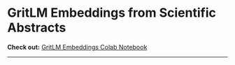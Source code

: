# GritLM Embeddings from Scientific Abstracts

**Check out:** [GritLM Embeddings Colab Notebook](https://colab.research.google.com/drive/1X4tFpPSfMnQ_Ch0nSNUTmiEcT0Eo40Uj?usp=sharing)

---